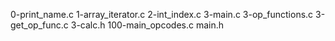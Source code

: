 0-print_name.c
1-array_iterator.c
2-int_index.c
3-main.c
3-op_functions.c
3-get_op_func.c
3-calc.h
100-main_opcodes.c
main.h
